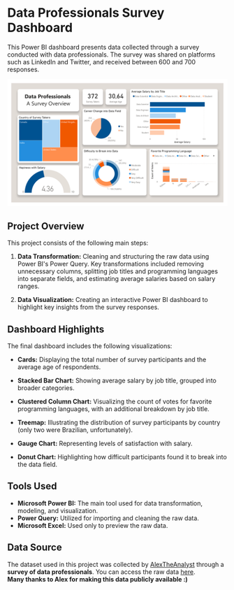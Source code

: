 # Data Professionals Survey Dashboard

This Power BI dashboard presents data collected through a survey conducted with data professionals. The survey was shared on platforms such as LinkedIn and Twitter, and received between 600 and 700 responses.


![Dashboard Preview](https://github.com/larisanti/data-survey/blob/main/data-survey.png?raw=true)

## Project Overview

This project consists of the following main steps:

1. **Data Transformation:** Cleaning and structuring the raw data using Power BI's Power Query. Key transformations included removing unnecessary columns, splitting job titles and programming languages into separate fields, and estimating average salaries based on salary ranges.

2. **Data Visualization:** Creating an interactive Power BI dashboard to highlight key insights from the survey responses.

## Dashboard Highlights

The final dashboard includes the following visualizations:

- **Cards:** Displaying the total number of survey participants and the average age of respondents.

- **Stacked Bar Chart:** Showing average salary by job title, grouped into broader categories.

- **Clustered Column Chart:** Visualizing the count of votes for favorite programming languages, with an additional breakdown by job title.

- **Treemap:** Illustrating the distribution of survey participants by country (only two were Brazilian, unfortunately).

- **Gauge Chart:** Representing levels of satisfaction with salary.

- **Donut Chart:** Highlighting how difficult participants found it to break into the data field.

## Tools Used

- **Microsoft Power BI:** The main tool used for data transformation, modeling, and visualization.
- **Power Query:** Utilized for importing and cleaning the raw data.
- **Microsoft Excel:** Used only to preview the raw data.

## Data Source

The dataset used in this project was collected by [AlexTheAnalyst](https://github.com/AlexTheAnalyst) through a **survey of data professionals**. You can access the raw data [here](https://github.com/AlexTheAnalyst/Power-BI/blob/main/Power%20BI%20-%20Final%20Project.xlsx).  
**Many thanks to Alex for making this data publicly available :)**

